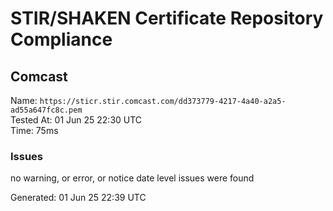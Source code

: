 # STIR/SHAKEN Certificate Repository Compliance

## Comcast

Name: `https://sticr.stir.comcast.com/dd373779-4217-4a40-a2a5-ad55a647fc8c.pem`\
Tested At: 01 Jun 25 22:30 UTC\
Time: 75ms

### Issues

no warning, or error, or notice date level issues were found

Generated: 01 Jun 25 22:39 UTC